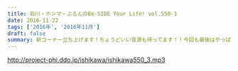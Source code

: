 ```yaml
---
title: 石川・ホンマ・ぶるんのBe-SIDE Your Life! vol.550-3
date: 2016-11-22
tags: ['2016年', '2016年11月']
draft: false
summary: 新コーナー立ち上げます！ちょうどいい音源も待ってます！！今回も最後はやっぱりこのコーナー！「〇ーチはやっぱりビー×だな！」SAITO
---
```


http://project-phi.ddo.jp/ishikawa/ishikawa550_3.mp3
